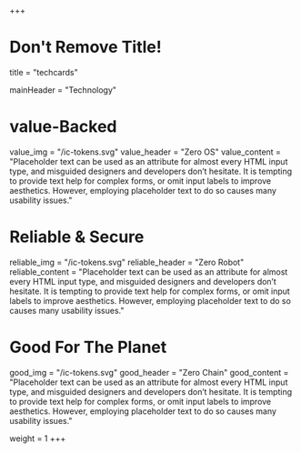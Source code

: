 +++
# Don't Remove Title!
title = "techcards"

mainHeader = "Technology"

# value-Backed
value_img = "/ic-tokens.svg"
value_header = "Zero OS"
value_content = "Placeholder text can be used as an attribute for almost every HTML input type, and misguided designers and developers don’t hesitate. It is tempting to provide text help for complex forms, or omit input labels to improve aesthetics. However, employing placeholder text to do so causes many usability issues."

# Reliable & Secure
reliable_img = "/ic-tokens.svg"
reliable_header = "Zero Robot"
reliable_content = "Placeholder text can be used as an attribute for almost every HTML input type, and misguided designers and developers don’t hesitate. It is tempting to provide text help for complex forms, or omit input labels to improve aesthetics. However, employing placeholder text to do so causes many usability issues."

# Good For The Planet
good_img = "/ic-tokens.svg"
good_header = "Zero Chain"
good_content = "Placeholder text can be used as an attribute for almost every HTML input type, and misguided designers and developers don’t hesitate. It is tempting to provide text help for complex forms, or omit input labels to improve aesthetics. However, employing placeholder text to do so causes many usability issues."

weight = 1
+++
